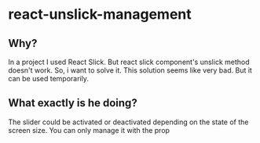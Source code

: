 # react-unslick-management

## Why?
In a project I used React Slick. But react slick component's unslick method doesn't  work. So, i want to solve it.
This solution seems like very bad. But it can be used temporarily.

## What exactly is he doing?

The slider could be activated or deactivated depending on the state of the screen size. You can only manage it with the prop
